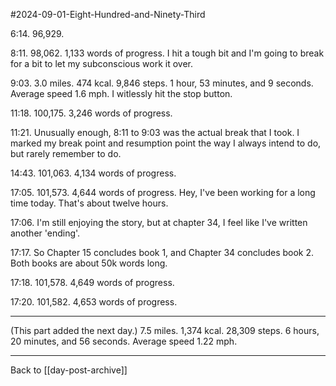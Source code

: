 #2024-09-01-Eight-Hundred-and-Ninety-Third

6:14.  96,929.

8:11.  98,062.  1,133 words of progress.  I hit a tough bit and I'm going to break for a bit to let my subconscious work it over.

9:03.  3.0 miles.  474 kcal.  9,846 steps.  1 hour, 53 minutes, and 9 seconds.  Average speed 1.6 mph.  I witlessly hit the stop button.

11:18.  100,175.  3,246 words of progress.

11:21.  Unusually enough, 8:11 to 9:03 was the actual break that I took.  I marked my break point and resumption point the way I always intend to do, but rarely remember to do.

14:43.  101,063.  4,134 words of progress.

17:05.  101,573.  4,644 words of progress.  Hey, I've been working for a long time today.  That's about twelve hours.

17:06.  I'm still enjoying the story, but at chapter 34, I feel like I've written another 'ending'.

17:17.  So Chapter 15 concludes book 1, and Chapter 34 concludes book 2.  Both books are about 50k words long.

17:18.  101,578.  4,649 words of progress.

17:20.  101,582.  4,653 words of progress.

---
(This part added the next day.)  7.5 miles.  1,374 kcal.  28,309 steps.  6 hours, 20 minutes, and 56 seconds.  Average speed 1.22 mph.

---
Back to [[day-post-archive]]